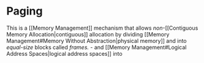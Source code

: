 # Paging

This is a [[Memory Management]] mechanism that allows *non*-[[Contiguous Memory Allocation|contiguous]] allocation by dividing [[Memory Management#Memory Without Abstraction|physical memory]] and  into *equal-size* blocks called *frames.* - and [[Memory Management#Logical Address Spaces|logical address spaces]] into  